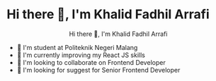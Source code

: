 # Hi there 👋, I'm Khalid Fadhil Arrafi

<p align="center">
Hi there 👋, I'm Khalid Fadhil Arrafi
</p>

- 🏫 I'm student at Politeknik Negeri Malang
- 🌱 I'm currently improving my React JS skills
- 👯 I'm looking to collaborate on Frontend Developer
- 🤔 I'm looking for suggest for Senior Frontend Developer
<!--
**K2FA/K2FA** is a ✨ _special_ ✨ repository because its `README.md` (this file) appears on your GitHub profile.

Here are some ideas to get you started:

- 🔭 I’m currently working on ...
- 🌱 I’m currently learning ...
- 👯 I’m looking to collaborate on ...
- 🤔 I’m looking for help with ...
- 💬 Ask me about ...
- 📫 How to reach me: ...
- 😄 Pronouns: ...
- ⚡ Fun fact: ...
-->
